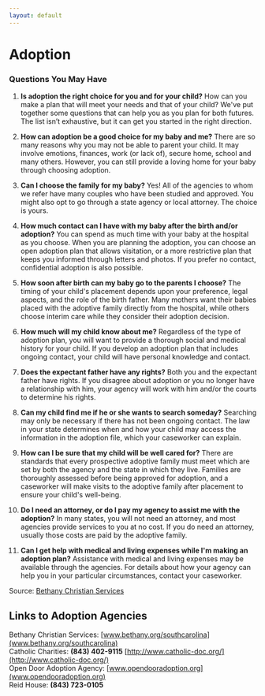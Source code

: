 ```yaml
---
layout: default
---
```


# Adoption

### Questions You May Have

1. **Is adoption the right choice for you and for your child?** How can you make a plan that will meet your needs and that of your child? We've put together some questions that can help you as you plan for both futures. The list isn’t exhaustive, but it can get you started in the right direction.

2. **How can adoption be a good choice for my baby and me?** There are so many reasons why you may not be able to parent your child. It may involve emotions, finances, work (or lack of), secure home, school and many others. However, you can still provide a loving home for your baby through choosing adoption.

3. **Can I choose the family for my baby?** Yes! All of the agencies to whom we refer have many couples who have been studied and approved. You might also opt to go through a state agency or local attorney. The choice is yours.

1. **How much contact can I have with my baby after the birth and/or adoption?** You can spend as much time with your baby at the hospital as you choose. When you are planning the adoption, you can choose an open adoption plan that allows visitation, or a more restrictive plan that keeps you informed through letters and photos. If you prefer no contact, confidential adoption is also possible.

1. **How soon after birth can my baby go to the parents I choose?** The timing of your child's placement depends upon your preference, legal aspects, and the role of the birth father. Many mothers want their babies placed with the adoptive family directly from the hospital, while others choose interim care while they consider their adoption decision.

1. **How much will my child know about me?** Regardless of the type of adoption plan, you will want to provide a thorough social and medical history for your child. If you develop an adoption plan that includes ongoing contact, your child will have personal knowledge and contact.

1. **Does the expectant father have any rights?** Both you and the expectant father have rights. If you disagree about adoption or you no longer have a relationship with him, your agency will work with him and/or the courts to determine his rights.

1. **Can my child find me if he or she wants to search someday?** Searching may only be necessary if there has not been ongoing contact. The law in your state determines when and how your child may access the information in the adoption file, which your caseworker can explain.

1. **How can I be sure that my child will be well cared for?** There are standards that every prospective adoptive family must meet which are set by both the agency and the state in which they live. Families are thoroughly assessed before being approved for adoption, and a caseworker will make visits to the adoptive family after placement to ensure your child's well-being.

1. **Do I need an attorney, or do I pay my agency to assist me with the adoption?** In many states, you will not need an attorney, and most agencies provide services to you at no cost. If you do need an attorney, usually those costs are paid by the adoptive family.

1. **Can I get help with medical and living expenses while I'm making an adoption plan?** Assistance with medical and living expenses may be available through the agencies. For details about how your agency can help you in your particular circumstances, contact your caseworker.

Source: [Bethany Christian Services](http://www.impregnant.org)

## Links to Adoption Agencies

Bethany Christian Services: [www.bethany.org/southcarolina](www.bethany.org/southcarolina)  
Catholic Charities: **(843) 402-9115** [http://www.catholic-doc.org/](http://www.catholic-doc.org/)  
Open Door Adoption Agency: [www.opendooradoption.org](www.opendooradoption.org)  
Reid House: **(843) 723-0105**  
